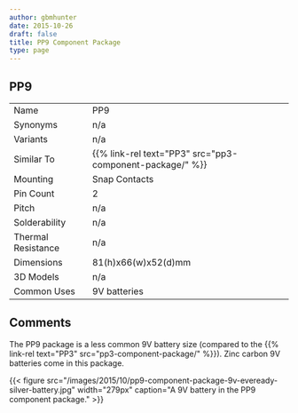 ```yaml
---
author: gbmhunter
date: 2015-10-26
draft: false
title: PP9 Component Package
type: page
---
```


## PP9

<table ><tbody ><tr >
<td >Name
</td>
<td >PP9
</td></tr><tr >
<td >Synonyms
</td>
<td >n/a
</td></tr><tr >
<td >Variants
</td>
<td >n/a
</td>
</tr>
<tr>
  <td>Similar To</td>
  <td>{{% link-rel text="PP3" src="pp3-component-package/" %}}
</td>
</tr>
<tr>
<td>Mounting</td>
<td>Snap Contacts</td>
</tr>
<tr>
<td>Pin Count</td>
<td >2</td>
</tr>
<tr >
<td >Pitch</td>
<td >n/a</td>
</tr>
<tr >
<td >Solderability</td>
<td >n/a</td>
</tr>
<tr >
<td >Thermal Resistance</td>
<td >n/a</td>
</tr>
<tr >
<td >Dimensions</td>
<td >81(h)x66(w)x52(d)mm</td>
</tr>
<tr >
<td >3D Models</td>
<td >n/a</td>
</tr>
<tr >
<td >Common Uses</td>
<td >9V batteries</td>
</tr>
</tbody>
</table>

## Comments

The PP9 package is a less common 9V battery size (compared to the {{% link-rel text="PP3" src="pp3-component-package/" %}}). Zinc carbon 9V batteries come in this package.

{{< figure src="/images/2015/10/pp9-component-package-9v-eveready-silver-battery.jpg" width="279px" caption="A 9V battery in the PP9 component package."  >}}
